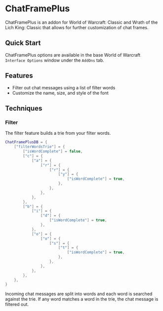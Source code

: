 # ChatFramePlus

ChatFramePlus is an addon for World of Warcraft: Classic and Wrath of the Lich King: Classic that allows for further customization of chat frames.

## Quick Start

ChatFramePlus options are available in the base World of Warcraft `Interface Options` window under the `AddOns` tab.

## Features

* Filter out chat messages using a list of filter words
* Customize the name, size, and style of the font

## Techniques

### Filter

The filter feature builds a trie from your filter words.

```lua
ChatFramePlusDB = {
	["filterWordsTrie"] = {
		["isWordComplete"] = false,
		["c"] = {
			["a"] = {
				["r"] = {
					["r"] = {
						["y"] = {
							["isWordComplete"] = true,
						},
					},
				},
			},
		},
		["b"] = {
			["i"] = {
				["d"] = {
					["isWordComplete"] = true,
				},
			},
			["o"] = {
				["o"] = {
					["s"] = {
						["t"] = {
							["isWordComplete"] = true,
						},
					},
				},
			},
		},
	},
}
```

Incoming chat messages are split into words and each word is searched against the trie. If any word matches a word in the trie, the chat message is filtered out.
